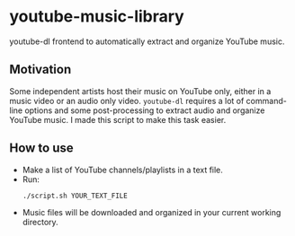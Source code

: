 # youtube-music-library
youtube-dl frontend to automatically extract and organize YouTube music.

## Motivation
Some independent artists host their music on YouTube only, either in a music video or an audio only video. `youtube-dl` requires a lot of command-line options and some post-processing to extract audio and organize YouTube music. I made this script to make this task easier.

## How to use
* Make a list of YouTube channels/playlists in a text file.
* Run:
    ```bash
    ./script.sh YOUR_TEXT_FILE
    ```
* Music files will be downloaded and organized in your current working directory.
